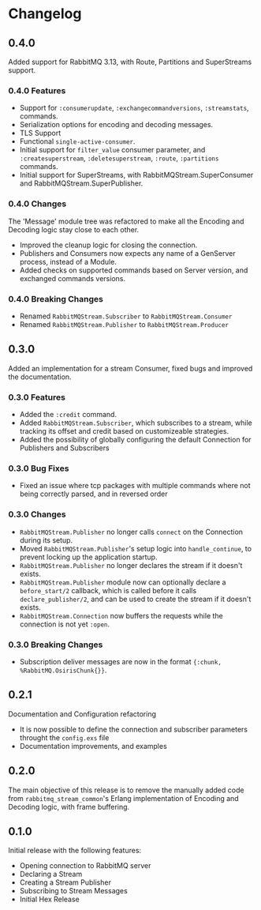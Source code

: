 # Changelog

## 0.4.0

Added support for RabbitMQ 3.13, with Route, Partitions and SuperStreams support.

### 0.4.0 Features

- Support for `:consumerupdate`, `:exchangecommandversions`, `:streamstats`,  commands.
- Serialization options for encoding and decoding messages.
- TLS Support
- Functional `single-active-consumer`.
- Initial support for `filter_value` consumer parameter, and `:createsuperstream`, `:deletesuperstream`, `:route`, `:partitions` commands.
- Initial support for SuperStreams, with RabbitMQStream.SuperConsumer and RabbitMQStream.SuperPublisher.

### 0.4.0 Changes

The 'Message' module tree was refactored to make all the Encoding and Decoding logic stay close to each other.

- Improved the cleanup logic for closing the connection.
- Publishers and Consumers now expects any name of a GenServer process, instead of a Module.
- Added checks on supported commands based on Server version, and exchanged commands versions.

### 0.4.0 Breaking Changes

- Renamed `RabbitMQStream.Subscriber` to `RabbitMQStream.Consumer`
- Renamed `RabbitMQStream.Publisher` to `RabbitMQStream.Producer`

## 0.3.0

Added an implementation for a stream Consumer, fixed bugs and improved the documentation.

### 0.3.0 Features

- Added the `:credit` command.
- Added `RabbitMQStream.Subscriber`, which subscribes to a stream, while tracking its offset and credit based on customizeable strategies.
- Added the possibility of globally configuring the default Connection for Publishers and Subscribers

### 0.3.0 Bug Fixes

- Fixed an issue where tcp packages with multiple commands where not being correctly parsed, and in reversed order

### 0.3.0 Changes

- `RabbitMQStream.Publisher` no longer calls `connect` on the Connection during its setup.
- Moved `RabbitMQStream.Publisher`'s setup logic into `handle_continue`, to prevent locking up the application startup.
- `RabbitMQStream.Publisher` no longer declares the stream if it doesn't exists.
- `RabbitMQStream.Publisher` module now can optionally declare a `before_start/2` callback, which is called before it calls `declare_publisher/2`, and can be used to create the stream if it doesn't exists.
- `RabbitMQStream.Connection` now buffers the requests while the connection is not yet `:open`.

### 0.3.0 Breaking Changes

- Subscription deliver messages are now in the format `{:chunk, %RabbitMQ.OsirisChunk{}}`.

## 0.2.1

Documentation and Configuration refactoring

- It is now possible to define the connection and subscriber parameters throught the `config.exs` file
- Documentation improvements, and examples

## 0.2.0

The main objective of this release is to remove the manually added code from `rabbitmq_stream_common`'s Erlang implementation of Encoding and Decoding logic, with frame buffering.

## 0.1.0

Initial release with the following features:

- Opening connection to RabbitMQ server
- Declaring a Stream
- Creating a Stream Publisher
- Subscribing to Stream Messages
- Initial Hex Release
